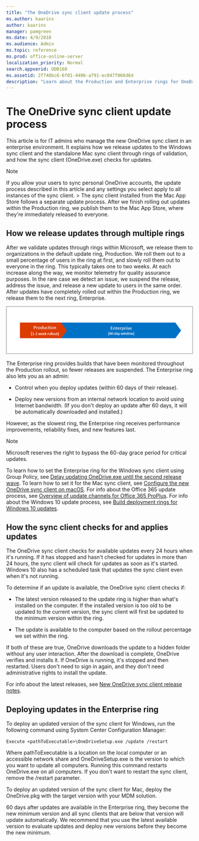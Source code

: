 ```yaml
---
title: "The OneDrive sync client update process"
ms.author: kaarins
author: kaarins
manager: pamgreen
ms.date: 4/9/2018
ms.audience: Admin
ms.topic: reference
ms.prod: office-online-server
localization_priority: Normal
search.appverid: ODB160
ms.assetid: 2f748bc6-6f01-4406-a791-ec047f066d6d
description: "Learn about the Production and Enterprise rings for OneDrive sync client updates"
---
```


# The OneDrive sync client update process

This article is for IT admins who manage the new OneDrive sync client in an enterprise environment. It explains how we release updates to the Windows sync client and the standalone Mac sync client through rings of validation, and how the sync client (OneDrive.exe) checks for updates.
  
> [!NOTE]
> If you allow your users to sync personal OneDrive accounts, the update process described in this article and any settings you select apply to all instances of the sync client. > The sync client installed from the Mac App Store follows a separate update process. After we finish rolling out updates within the Production ring, we publish them to the Mac App Store, where they're immediately released to everyone. 
  
## How we release updates through multiple rings

After we validate updates through rings within Microsoft, we release them to organizations in the default update ring, Production. We roll them out to a small percentage of users in the ring at first, and slowly roll them out to everyone in the ring. This typically takes one to two weeks. At each increase along the way, we monitor telemetry for quality assurance purposes. In the rare case we detect an issue, we suspend the release, address the issue, and release a new update to users in the same order. After updates have completely rolled out within the Production ring, we release them to the next ring, Enterprise.
  
![Timeline of an update](media/5d705fbc-5553-4c7b-ae2f-cba394332a5e.png)
  
The Enterprise ring provides builds that have been monitored throughout the Production rollout, so fewer releases are suspended. The Enterprise ring also lets you as an admin:
  
- Control when you deploy updates (within 60 days of their release).
    
- Deploy new versions from an internal network location to avoid using Internet bandwidth. (If you don't deploy an update after 60 days, it will be automatically downloaded and installed.)
    
However, as the slowest ring, the Enterprise ring receives performance improvements, reliability fixes, and new features last.
  
> [!NOTE]
> Microsoft reserves the right to bypass the 60-day grace period for critical updates. 
  
To learn how to set the Enterprise ring for the Windows sync client using Group Policy, see [Delay updating OneDrive.exe until the second release wave](use-group-policy.md#EnableEnterpriseUpdate). To learn how to set it for the Mac sync client, see [Configure the new OneDrive sync client on macOS](deploy-and-configure-on-macos.md). For info about the Office 365 update process, see [Overview of update channels for Office 365 ProPlus](https://support.office.com/article/9ccf0f13-28ff-4975-9bd2-7e4ea2fefef4). For info about the Windows 10 update process, see [Build deployment rings for Windows 10 updates](https://go.microsoft.com/fwlink/?linkid=860294).
  
## How the sync client checks for and applies updates

The OneDrive sync client checks for available updates every 24 hours when it's running. If it has stopped and hasn't checked for updates in more than 24 hours, the sync client will check for updates as soon as it's started. Windows 10 also has a scheduled task that updates the sync client even when it's not running.
  
To determine if an update is available, the OneDrive sync client checks if:
  
- The latest version released to the update ring is higher than what's installed on the computer. If the installed version is too old to be updated to the current version, the sync client will first be updated to the minimum version within the ring.
    
- The update is available to the computer based on the rollout percentage we set within the ring.
    
If both of these are true, OneDrive downloads the update to a hidden folder without any user interaction. After the download is complete, OneDrive verifies and installs it. If OneDrive is running, it's stopped and then restarted. Users don't need to sign in again, and they don't need administrative rights to install the update.
  
For info about the latest releases, see [New OneDrive sync client release notes](https://support.office.com/article/845dcf18-f921-435e-bf28-4e24b95e5fc0).
  
## Deploying updates in the Enterprise ring

To deploy an updated version of the sync client for Windows, run the following command using System Center Configuration Manager:
  
```
Execute <pathToExecutable>\OneDriveSetup.exe /update /restart
```

Where pathToExecutable is a location on the local computer or an accessible network share and OneDriveSetup.exe is the version to which you want to update all computers. Running this command restarts OneDrive.exe on all computers. If you don't want to restart the sync client, remove the /restart parameter. 
  
To deploy an updated version of the sync client for Mac, deploy the OneDrive.pkg with the target version with your MDM solution.
  
60 days after updates are available in the Enterprise ring, they become the new minimum version and all sync clients that are below that version will update automatically. We recommend that you use the latest available version to evaluate updates and deploy new versions before they become the new minimum.
  

